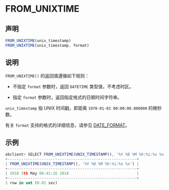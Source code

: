 FROM_UNIXTIME 
==================================



声明 
-----------------------

```javascript
FROM_UNIXTIME(unix_timestamp)
FROM_UNIXTIME(unix_timestamp, format)
```



说明 
-----------------------

`FROM_UNIXTIME()` 的返回值遵循如下规则：

* 不指定 `format` 参数时，返回 `DATETIME` 类型值，不考虑时区。

  

* 指定 `format` 参数时，返回指定格式的日期时间字符串。

  




`unix_timestamp` 指 UNIX 时间戳，即距离 `1970-01-01 00:00:00.000000` 的微秒数。

有关 `format` 支持的格式的详细信息，请参见 [DATE_FORMAT](/zh-CN/10.sql-reference/3.functions/2.single-row-functions/1.date-and-time-functions/10.date_format.md)。

示例 
-----------------------

```javascript
obclient> SELECT FROM_UNIXTIME(UNIX_TIMESTAMP(), '%Y %D %M %h:%i:%s %x');
+---------------------------------------------------------+
| FROM_UNIXTIME(UNIX_TIMESTAMP(), '%Y %D %M %h:%i:%s %x') |
+---------------------------------------------------------+
| 2018 5th May 08:41:26 2018                              |
+---------------------------------------------------------+
1 row in set (0.01 sec)
```


